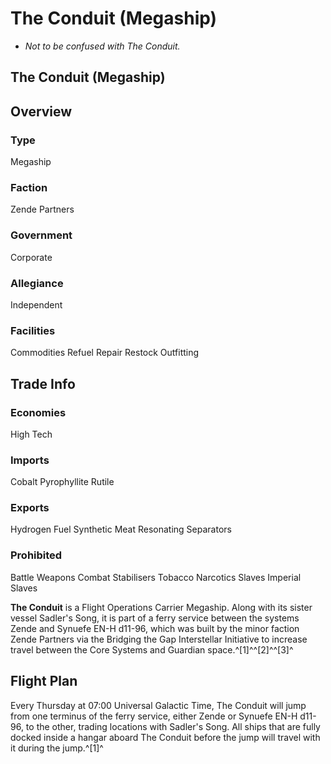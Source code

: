 # The Conduit (Megaship)
- *Not to be confused with The Conduit.*

## The Conduit (Megaship)

		

## Overview

### Type

Megaship

### Faction

Zende Partners

### Government

Corporate

### Allegiance

Independent

### Facilities

Commodities
Refuel
Repair
Restock
Outfitting

## Trade Info

### Economies

High Tech

### Imports

Cobalt
Pyrophyllite
Rutile

### Exports

Hydrogen Fuel
Synthetic Meat
Resonating Separators

### Prohibited

Battle Weapons
Combat Stabilisers
Tobacco
Narcotics
Slaves
Imperial Slaves

**The Conduit** is a Flight Operations Carrier Megaship. Along with its sister vessel Sadler's Song, it is part of a ferry service between the systems Zende and Synuefe EN-H d11-96, which was built by the minor faction Zende Partners via the Bridging the Gap Interstellar Initiative to increase travel between the Core Systems and Guardian space.^[1]^^[2]^^[3]^

## Flight Plan

Every Thursday at 07:00 Universal Galactic Time, The Conduit will jump from one terminus of the ferry service, either Zende or Synuefe EN-H d11-96, to the other, trading locations with Sadler's Song. All ships that are fully docked inside a hangar aboard The Conduit before the jump will travel with it during the jump.^[1]^